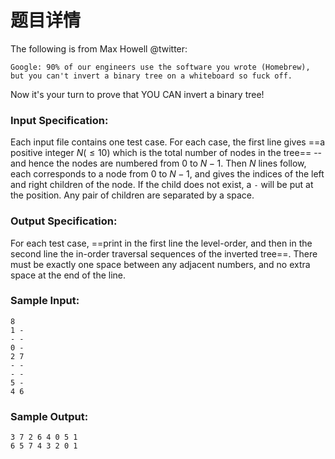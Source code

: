 # 题目详情
The following is from Max Howell @twitter:

    Google: 90% of our engineers use the software you wrote (Homebrew), but you can't invert a binary tree on a whiteboard so fuck off.


Now it's your turn to prove that YOU CAN invert a binary tree!

### Input Specification:

Each input file contains one test case. For each case, the first line gives ==a positive integer $N (\le 10)$ which is the total number of nodes in the tree== -- and hence the nodes are numbered from 0 to $N−1$. Then $N$ lines follow, each corresponds to a node from 0 to $N−1$, and gives the indices of the left and right children of the node. If the child does not exist, a `-` will be put at the position. Any pair of children are separated by a space.

### Output Specification:

For each test case, ==print in the first line the level-order, and then in the second line the in-order traversal sequences of the inverted tree==. There must be exactly one space between any adjacent numbers, and no extra space at the end of the line.

### Sample Input:

    8
    1 -
    - -
    0 -
    2 7
    - -
    - -
    5 -
    4 6


### Sample Output:

    3 7 2 6 4 0 5 1
    6 5 7 4 3 2 0 1
